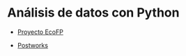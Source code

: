 # Análisis de datos con Python


- [Proyecto EcoFP](https://github.com/Flor37/Analisis-de-datos-con-Python/blob/main/EcoFP.ipynb) 

- [Postworks](https://github.com/Flor37/Analisis-de-datos-con-Python/blob/main/Postw.ipynb)
